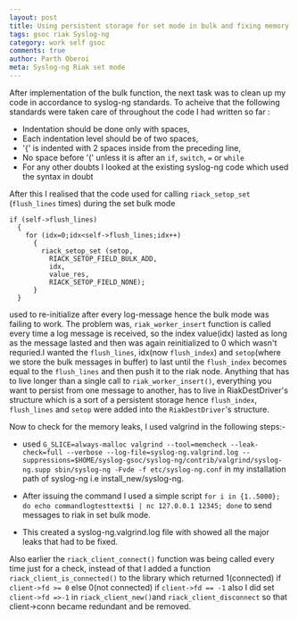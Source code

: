 ```yaml
---
layout: post
title: Using persistent storage for set mode in bulk and fixing memory leaks
tags: gsoc riak Syslog-ng 
category: work self gsoc
comments: true
author: Parth Oberoi
meta: Syslog-ng Riak set mode 
---
```


After implementation of the bulk function, the next task was to clean up my
code in accordance to syslog-ng standards. To acheive that the following
standards were taken care of throughout the code I had written so far :

+ Indentation should be done only with spaces,
+ Each indentation level should be of two spaces,
+ '{' is indented with 2 spaces inside from the preceding line,
+ No space before '(' unless it is after an `if`, `switch`, `=` or `while`
+ For any other doubts I looked at the existing syslog-ng code which used the
syntax in doubt

After this I realised that the code used for calling `riack_setop_set`
(`flush_lines` times) during the set bulk mode

```
if (self->flush_lines)
  {
    for (idx=0;idx<self->flush_lines;idx++) 
      {
        riack_setop_set (setop,
          RIACK_SETOP_FIELD_BULK_ADD,
          idx,
          value_res,
          RIACK_SETOP_FIELD_NONE);
      }
  }
```

used to re-initialize after every log-message hence the bulk mode was failing
to work.
The problem was, `riak_worker_insert` function is called every time a log
message is received, so the index value(idx) lasted as long as the message
lasted and then was again reinitialized to 0 which wasn't requried.I
wanted the `flush_lines`, idx(now `flush_index`) and `setop`(where we
store the bulk messages in buffer) to last until the `flush_index` becomes equal
to the `flush_lines` and then push it to the riak node. Anything that has to live
longer than a single call to `riak_worker_insert()`, everything you want to
persist from one message to another, has to live in RiakDestDriver's structure
which is a sort of a persistent storage hence `flush_index`, `flush_lines` and
`setop` were added into the `RiakDestDriver`'s structure. 

Now to check for the memory leaks, I used valgrind in the following steps:-

+ used `G_SLICE=always-malloc valgrind --tool=memcheck --leak-check=full --verbose
--log-file=syslog-ng.valgrind.log
--suppressions=$HOME/syslog-gsoc/syslog-ng/contrib/valgrind/syslog-ng.supp
sbin/syslog-ng -Fvde -f etc/syslog-ng.conf` in my installation path of syslog-ng i.e install_new/syslog-ng.
+ After issuing the command I used a simple script `for i in {1..5000}; do echo
commandlogtesttext$i | nc 127.0.0.1 12345; done` to send messages to riak in
set bulk mode.

+ This created a syslog-ng.valgrind.log file with showed all the major leaks
that had to be fixed.

Also earlier the `riack_client_connect()` function was being called every time
just for a check, instead of that I added a function
`riack_client_is_connected()` to the library which returned 1(connected) if `client->fd >= 0` 
else 0(not connected) if `client->fd == -1` also I did set `client->fd =>-1` in `riack_client_new()`and `riack_client_disconnect` so that client->conn
became redundant and be removed.
